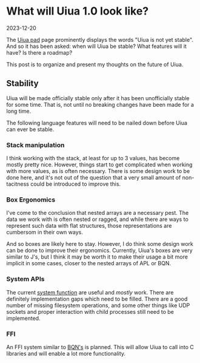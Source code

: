 # What will Uiua 1.0 look like?

2023-12-20

The [Uiua pad](https://uiua.org/pad) page prominently displays the words "Uiua is not yet stable". And so it has been asked: when will Uiua be stable? What features will it have? Is there a roadmap?

This post is to organize and present my thoughts on the future of Uiua.

## Stability

Uiua will be made officially stable only after it has been unofficially stable for some time. That is, not until no breaking changes have been made for a long time.

The following language features will need to be nailed down before Uiua can ever be stable.

### Stack manipulation

I think working with the stack, at least for up to 3 values, has become mostly pretty nice. However, things start to get complicated when working with more values, as is often necessary. There is some design work to be done here, and it's not out of the question that a very small amount of non-tacitness could be introduced to improve this.

### Box Ergonomics

I've come to the conclusion that nested arrays are a necessary pest. The data we work with is often nested or ragged, and while there are ways to represent such data with flat structures, those representations are cumbersom in their own ways.

And so boxes are likely here to stay. However, I do think some design work can be done to improve their ergonomics. Currently, Uiua's boxes are very similar to J's, but I think it may be worth it to make their usage a bit more implicit in some cases, closer to the nested arrays of APL or BQN.

### System APIs

The current [system function](https://uiua.org/docs/system) are useful and *mostly* work. There are definitely implementation gaps which need to be filled. There are a good number of missing filesystem operations, and some other things like UDP sockets and proper interaction with child processes still need to be implemented.

### FFI

An FFI system similar to [BQN's](https://mlochbaum.github.io/BQN/spec/system.html#foreign-function-interface) is planned. This will allow Uiua to call into C libraries and will enable a lot more functionality.